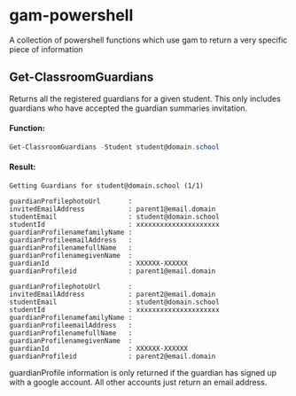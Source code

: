 # gam-powershell

A collection of powershell functions which use gam to return a very specific piece of information

## Get-ClassroomGuardians

Returns all the registered guardians for a given student. This only includes guardians who have accepted the guardian summaries invitation.

#### Function:
```powershell
Get-ClassroomGuardians -Student student@domain.school
```
#### Result:
```
Getting Guardians for student@domain.school (1/1)                                        

guardianProfilephotoUrl       : 
invitedEmailAddress           : parent1@email.domain
studentEmail                  : student@domain.school
studentId                     : xxxxxxxxxxxxxxxxxxxxx
guardianProfilenamefamilyName : 
guardianProfileemailAddress   : 
guardianProfilenamefullName   : 
guardianProfilenamegivenName  : 
guardianId                    : XXXXXX-XXXXXX
guardianProfileid             : parent1@email.domain

guardianProfilephotoUrl       : 
invitedEmailAddress           : parent2@email.domain
studentEmail                  : student@domain.school
studentId                     : xxxxxxxxxxxxxxxxxxxxx
guardianProfilenamefamilyName : 
guardianProfileemailAddress   : 
guardianProfilenamefullName   : 
guardianProfilenamegivenName  : 
guardianId                    : XXXXXX-XXXXXX
guardianProfileid             : parent2@email.domain
```

guardianProfile information is only returned if the guardian has signed up with a google account. All other accounts just return an email address.
